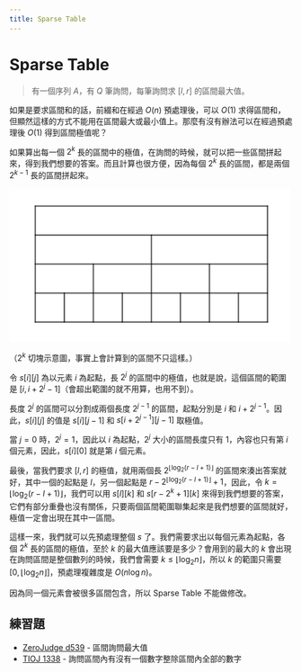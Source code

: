 ```yaml
---
title: Sparse Table
---
```

# Sparse Table

> 有一個序列 $A$，有 $Q$ 筆詢問，每筆詢問求 $[l,r]$ 的區間最大值。

如果是要求區間和的話，前綴和在經過 $O(n)$ 預處理後，可以 $O(1)$ 求得區間和，但顯然這樣的方式不能用在區間最大或最小值上。那麼有沒有辦法可以在經過預處理後 $O(1)$ 得到區間極值呢？

如果算出每一個 $2^k$ 長的區間中的極值，在詢問的時候，就可以把一些區間拼起來，得到我們想要的答案。而且計算也很方便，因為每個 $2^k$ 長的區間，都是兩個 $2^{k-1}$ 長的區間拼起來。

<img width="500px" src="/images/advanced-ds/sparse-table/sparse-table.png">

（$2^k$ 切塊示意圖，事實上會計算到的區間不只這樣。）

令 $s[i][j]$ 為以元素 $i$ 為起點，長 $2^j$ 的區間中的極值，也就是說，這個區間的範圍是 $[i, i+2^j-1]$（會超出範圍的就不用算，也用不到）。

長度 $2^j$ 的區間可以分割成兩個長度 $2^{j-1}$ 的區間，起點分別是 $i$ 和 $i + 2^{j-1}$。因此，$s[i][j]$ 的值是 $s[i][j-1]$ 和 $s[i + 2^{j-1}][j-1]$ 取極值。

當 $j=0$ 時，$2^j=1$，因此以 $i$ 為起點，$2^j$ 大小的區間長度只有 $1$，內容也只有第 $i$ 個元素，因此，$s[i][0]$ 就是第 $i$ 個元素。

最後，當我們要求 $[l,r]$ 的極值，就用兩個長 $2^{\lfloor \log_2 (r - l + 1) \rfloor}$ 的區間來湊出答案就好，其中一個的起點是 $l$，另一個起點是 $r-2^{\lfloor \log_2 (r - l + 1) \rfloor} + 1$，因此，令 $k=\lfloor \log_2 (r - l + 1) \rfloor$，我們可以用 $s[l][k]$ 和 $s[r-2^k+1][k]$ 來得到我們想要的答案，它們有部分重疊也沒有關係，只要兩個區間範圍聯集起來是我們想要的區間就好，極值一定會出現在其中一區間。

這樣一來，我們就可以先預處理整個 $s$ 了。我們需要求出以每個元素為起點，各個 $2^k$ 長的區間的極值，至於 $k$ 的最大值應該要是多少？會用到的最大的 $k$ 會出現在詢問區間是整個數列的時候，我們會需要 $k \leq \lfloor \log_2 n \rfloor$，所以 $k$ 的範圍只需要 $[0,\lfloor \log_2 n \rfloor]$，預處理複雜度是 $O(n \log n)$。

因為同一個元素會被很多區間包含，所以 Sparse Table 不能做修改。

## 練習題

- [ZeroJudge d539](https://zerojudge.tw/ShowProblem?problemid=d539) - 區間詢問最大值
- [TIOJ 1338](https://tioj.ck.tp.edu.tw/problems/1338) - 詢問區間內有沒有一個數字整除區間內全部的數字